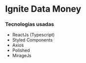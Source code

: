 # Ignite Data Money

### Tecnologias usadas
- ReactJs (Typescript)
- Styled Components
- Axios
- Polished
- MirageJs